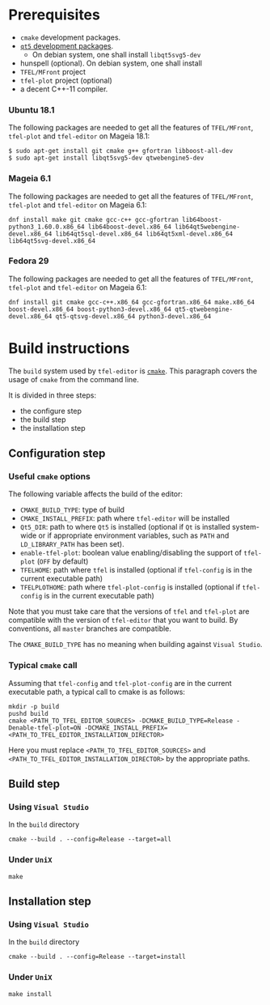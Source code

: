 # Prerequisites

- `cmake` development packages.
- [`qt5` development packages]().
    - On debian system, one shall install `libqt5svg5-dev`
- hunspell (optional). On debian system, one shall install
- `TFEL/MFront` project
- `tfel-plot` project (optional)
- a decent C++-11 compiler. 

### Ubuntu 18.1

The following packages are needed to get all the features of
`TFEL/MFront`, `tfel-plot` and `tfel-editor` on Mageia 18.1:

~~~~{.bash}
$ sudo apt-get install git cmake g++ gfortran libboost-all-dev
$ sudo apt-get install libqt5svg5-dev qtwebengine5-dev
~~~~

### Mageia 6.1

The following packages are needed to get all the features of
`TFEL/MFront`, `tfel-plot` and `tfel-editor` on Mageia 6.1:

~~~~{.bash}
dnf install make git cmake gcc-c++ gcc-gfortran lib64boost-python3_1.60.0.x86_64 lib64boost-devel.x86_64 lib64qt5webengine-devel.x86_64 lib64qt5sql-devel.x86_64 lib64qt5xml-devel.x86_64 lib64qt5svg-devel.x86_64
~~~~

### Fedora 29

The following packages are needed to get all the features of
`TFEL/MFront`, `tfel-plot` and `tfel-editor` on Mageia 6.1:

~~~~{.bash}
dnf install git cmake gcc-c++.x86_64 gcc-gfortran.x86_64 make.x86_64 boost-devel.x86_64 boost-python3-devel.x86_64 qt5-qtwebengine-devel.x86_64 qt5-qtsvg-devel.x86_64 python3-devel.x86_64
~~~~

# Build instructions

The `build` system used by `tfel-editor` is
[`cmake`](https://cmake.org/). This paragraph covers the usage of
`cmake` from the command line.

It is divided in three steps:

- the configure step
- the build step
- the installation step

## Configuration step

### Useful `cmake` options

The following variable affects the build of the editor:

- `CMAKE_BUILD_TYPE`: type of build
- `CMAKE_INSTALL_PREFIX`: path where `tfel-editor` will be installed
- `Qt5_DIR`: path to where `Qt5` is installed (optional if `Qt` is
  installed system-wide or if appropriate environment variables, such as
  `PATH` and `LD_LIBRARY_PATH` has been set).
- `enable-tfel-plot`: boolean value enabling/disabling the support of
  `tfel-plot` (`OFF` by default)
- `TFELHOME`: path where `tfel` is installed (optional if `tfel-config`
  is in the current executable path)
- `TFELPLOTHOME`: path where `tfel-plot-config` is installed (optional
  if `tfel-config` is in the current executable path)

Note that you must take care that the versions of `tfel` and `tfel-plot`
are compatible with the version of `tfel-editor` that you want to build.
By conventions, all `master` branches are compatible.

The `CMAKE_BUILD_TYPE` has no meaning when building against `Visual Studio`.

### Typical `cmake` call

Assuming that `tfel-config` and `tfel-plot-config` are in the current
executable path, a typical call to cmake is as follows:

~~~~
mkdir -p build
pushd build
cmake <PATH_TO_TFEL_EDITOR_SOURCES> -DCMAKE_BUILD_TYPE=Release -Denable-tfel-plot=ON -DCMAKE_INSTALL_PREFIX=<PATH_TO_TFEL_EDITOR_INSTALLATION_DIRECTOR>
~~~~

Here you must replace `<PATH_TO_TFEL_EDITOR_SOURCES>` and
`<PATH_TO_TFEL_EDITOR_INSTALLATION_DIRECTOR>` by the appropriate paths.

## Build step

### Using `Visual Studio`

In the `build` directory

~~~~
cmake --build . --config=Release --target=all
~~~~

### Under `UniX`

~~~~
make
~~~~

## Installation step

### Using `Visual Studio`

In the `build` directory

~~~~
cmake --build . --config=Release --target=install
~~~~

### Under `UniX`

~~~~
make install
~~~~
